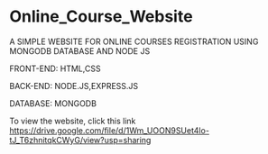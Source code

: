 # Online_Course_Website
A SIMPLE WEBSITE FOR ONLINE COURSES REGISTRATION USING MONGODB DATABASE AND NODE JS

FRONT-END: HTML,CSS

BACK-END: NODE.JS,EXPRESS.JS

DATABASE: MONGODB


To view the website, click this link
https://drive.google.com/file/d/1Wm_UOON9SUet4lo-tJ_T6zhnitqkCWyG/view?usp=sharing
